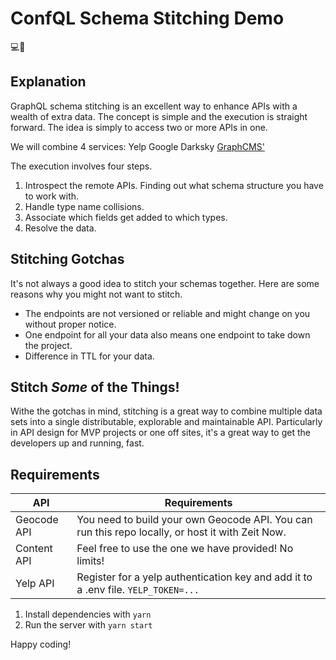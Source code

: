 # ConfQL Schema Stitching Demo

💻🧵

## Explanation
GraphQL schema stitching is an excellent way to enhance APIs with a wealth of extra data. The concept is simple and the execution is straight forward. The idea is simply to access two or more APIs in one.

We will combine 4 services:
Yelp
Google
Darksky
[GraphCMS'](https://www.graphcms.com)

The execution involves four steps.

1. Introspect the remote APIs. Finding out what schema structure you have to work with.
2. Handle type name collisions.
3. Associate which fields get added to which types.
4. Resolve the data.

## Stitching Gotchas
It's not always a good idea to stitch your schemas together. Here are some reasons why you might not want to stitch.

* The endpoints are not versioned or reliable and might change on you without proper notice.
* One endpoint for all your data also means one endpoint to take down the project.
* Difference in TTL for your data.

## Stitch _Some_ of the Things!
Withe the gotchas in mind, stitching is a great way to combine multiple data sets into a single distributable, explorable and maintainable API. Particularly in API design for MVP projects or one off sites, it's a great way to get the developers up and running, fast.

## Requirements

API | Requirements
------------ | -------------
Geocode API | You need to build your own Geocode API. You can run this repo locally, or host it with Zeit Now.
Content API | Feel free to use the one we have provided! No limits!
Yelp API | Register for a yelp authentication key and add it to a .env file. `YELP_TOKEN=...`

1. Install dependencies with `yarn`
2. Run the server with `yarn start`

Happy coding!